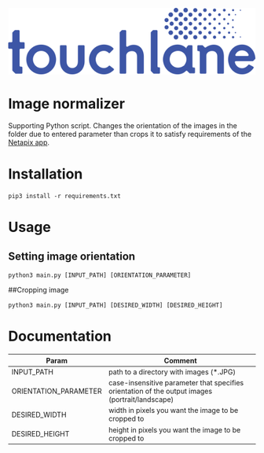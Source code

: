 ![LOGO](https://github.com/touchlane/NetapixTools/blob/master/Assets/logo.svg)

# Image normalizer

Supporting Python script. Changes the orientation of the images in the folder due to entered parameter than crops it to satisfy requirements of the [Netapix app](https://github.com/touchlane/Netapix).

# Installation

```
pip3 install -r requirements.txt
```

# Usage

## Setting image orientation

```
python3 main.py [INPUT_PATH] [ORIENTATION_PARAMETER]
```

##Cropping image

```
python3 main.py [INPUT_PATH] [DESIRED_WIDTH] [DESIRED_HEIGHT]
```


# Documentation

| Param | Comment |
| ------------- | ------------- |
| INPUT_PATH | path to a directory with images (\*.JPG)|
| ORIENTATION_PARAMETER | case-insensitive parameter that specifies orientation of the output images (portrait/landscape)|
| DESIRED_WIDTH | width in pixels you want the image to be cropped to |
| DESIRED_HEIGHT | height in pixels you want the image to be cropped to |


